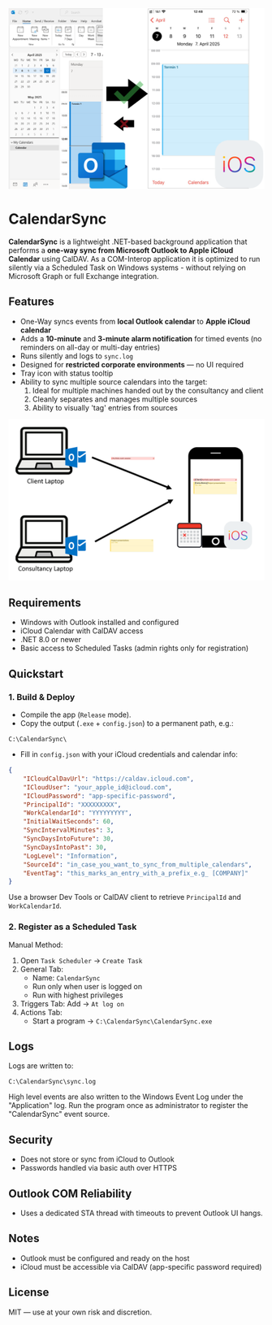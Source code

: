 ﻿![CalendarSync Illustration 1](illustration.png "Calendar Sync")



# CalendarSync

**CalendarSync** is a lightweight .NET-based background application that performs a **one-way sync from Microsoft Outlook to Apple iCloud Calendar** using CalDAV. 
As a COM-Interop application it is optimized to run silently via a Scheduled Task on Windows systems - without relying on Microsoft Graph or full Exchange integration.

## Features

- One-Way syncs events from **local Outlook calendar** to **Apple iCloud calendar**
- Adds a **10-minute** and **3-minute alarm notification** for timed events (no reminders on all-day or multi-day entries)
- Runs silently and logs to `sync.log`
- Designed for **restricted corporate environments** — no UI required
- Tray icon with status tooltip
- Ability to sync multiple source calendars into the target:
    1. Ideal for multiple machines handed out by the consultancy and client
    2. Cleanly separates and manages multiple sources
    3. Ability to visually 'tag' entries from sources

![CalendarSync Illustration 2](illustration_multiple.png "Calendar Sync")

## Requirements

- Windows with Outlook installed and configured
- iCloud Calendar with CalDAV access
- .NET 8.0 or newer
- Basic access to Scheduled Tasks (admin rights only for registration)

## Quickstart

### 1. Build & Deploy

- Compile the app (`Release` mode).
- Copy the output (`.exe` + `config.json`) to a permanent path, e.g.:

```
C:\CalendarSync\
```

- Fill in `config.json` with your iCloud credentials and calendar info:

```json
{
    "ICloudCalDavUrl": "https://caldav.icloud.com",
    "ICloudUser": "your_apple_id@icloud.com",
    "ICloudPassword": "app-specific-password",
    "PrincipalId": "XXXXXXXXX",
    "WorkCalendarId": "YYYYYYYYY",
    "InitialWaitSeconds": 60,
    "SyncIntervalMinutes": 3,
    "SyncDaysIntoFuture": 30,
    "SyncDaysIntoPast": 30,
    "LogLevel": "Information",
    "SourceId": "in_case_you_want_to_sync_from_multiple_calendars",
	"EventTag": "this_marks_an_entry_with_a_prefix_e.g_ [COMPANY]"
}
```

Use a browser Dev Tools or CalDAV client to retrieve `PrincipalId` and `WorkCalendarId`.

### 2. Register as a Scheduled Task

Manual Method:

1. Open `Task Scheduler` → `Create Task`
2. General Tab:
   - Name: `CalendarSync`
   - Run only when user is logged on
   - Run with highest privileges
3. Triggers Tab: Add → `At log on`
4. Actions Tab:
   - Start a program → `C:\CalendarSync\CalendarSync.exe`

## Logs

Logs are written to:
```
C:\CalendarSync\sync.log
```
High level events are also written to the Windows Event Log under the
"Application" log. Run the program once as administrator to register the
"CalendarSync" event source.

## Security

- Does not store or sync from iCloud to Outlook
- Passwords handled via basic auth over HTTPS

## Outlook COM Reliability

- Uses a dedicated STA thread with timeouts to prevent Outlook UI hangs.

## Notes

- Outlook must be configured and ready on the host
- iCloud must be accessible via CalDAV (app-specific password required)

## License

MIT — use at your own risk and discretion.
